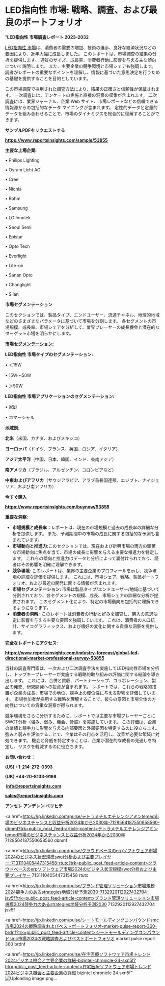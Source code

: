 # LED指向性 市場: 戦略、調査、および最良のポートフォリオ

"<strong>LED指向性 市場調査レポート 2023-2032</strong>

<a href=https://www.reportsinsights.com/sample/53855>LED指向性 市場</a>は、消費者の需要の増加、技術の進歩、良好な経済状況などの要因により、近年大幅に成長しました。 このレポートは、市場調査の結果の分析を提供します。 通貨のサイズ、成長率、消費者行動に影響を与える主な傾向について説明します。 また、主要企業の競争環境と市場シェアも強調します。 読者がレポートの重要なポイントを理解し、情報に基づいた意思決定を行うための基礎を提供することを目的としています。

この市場調査で採用された調査方法により、結果の正確さと信頼性が保証されます。 一次調査には、アンケートの実施と直接の洞察の収集が含まれます。 二次調査には、業界ジャーナル、企業 Web サイト、市場レポートなどの信頼できる情報源からの包括的なデータ マイニングが含まれます。 定性的データと定量的データを組み合わせることで、市場のダイナミクスを総合的に理解することができます。

<strong><b>サンプルPDFをリクエストする</b></strong>

<a href=https://www.reportsinsights.com/sample/53855><strong><u>https://www.reportsinsights.com/sample/53855</u></strong></a>

<strong>主要な上場企業:</strong>

• Philips Lighting

• Osram Licht AG

• Cree

• Nichia

• Rohm

• Samsung

• LG Innotek

• Seoul Semi

• Epistar

• Opto Tech

• Everlight

• Lite-on

• Sanan Opto

• Changlight

• Silan

<strong>市場セグメンテーション</strong>

このセクションでは、製品タイプ、エンドユーザー、流通チャネル、地理的地域などのさまざまなパラメータに基づいて市場を分割します。 各セグメントの市場規模、成長率、市場シェアを分析して、業界プレーヤーの成長機会と潜在的なターゲット市場を明らかにします。

<strong><u>市場セグメンテーション</u></strong><strong><u>:</u></strong>

<strong>LED指向性 市場タイプのセグメンテーション:</strong>

• ＜15W

• 15W～50W

• ＞50W

<strong>LED指向性 市場アプリケーションのセグメンテーション:</strong>

• 家庭

• コマーシャル

<strong><u>地域別</u></strong><strong><u>:</u></strong>

<strong>北米</strong>（米国、カナダ、およびメキシコ）

<strong>ヨーロッパ</strong>（ドイツ、フランス、英国、ロシア、イタリア）

<strong>アジア太平洋</strong>（中国、日本、韓国、インド、東南アジア）

<strong>南アメリカ</strong>（ブラジル、アルゼンチン、コロンビアなど）

<strong>中東およびアフリカ</strong>（サウジアラビア、アラブ首長国連邦、エジプト、ナイジェリア、および南アフリカ）

<strong>今すぐ購入</strong>

<a href=https://www.reportsinsights.com/buynow/53855><strong><u>https://www.reportsinsights.com/buynow/53855</u></strong></a>

<strong>重要な洞察:</strong>
<ul>
  <li><strong>市場規模と成長率：</strong>レポートは、現在の市場規模と過去の成長率の詳細な分析を提供します。 また、予測期間中の市場の成長に関する包括的な予測も含まれています。</li>
  <li><strong>市場動向と推進力:</strong>このセクションでは、現在および新興市場の両方の顕著な市場動向に焦点を当て、市場の成長に影響を与える主要な推進力を特定します。 これらの傾向と推進力はデータと分析によって裏付けられており、読者はその影響を明確に理解できます。</li>
  <li><strong>競争環境</strong>: このレポートは、業界の主要企業のプロフィールを示し、競争環境の詳細な評価を提供します。 これには、市場シェア、戦略、製品ポートフォリオ、および最近の開発に関する情報が含まれます。</li>
  <li><strong>市場セグメンテーション: </strong>市場は製品タイプ/エンドユーザー/地域に基づいて分割されており、各セグメントの規模、成長、市場シェアの詳細な分析が提供されます。 このセグメント化により、特定の市場動向を包括的に理解できるようになります。</li>
  <li><strong>消費者の洞察 : </strong>このレポートは消費者の行動と好みを調査し、購入の意思決定に影響を与える主要な要因を強調しています。 これは、消費者の人口統計、サイコグラフィックス、および嗜好の変化に関する貴重な洞察を提供します。</li>
</ul>
<strong>完全なレポートにアクセス:</strong>

<a href=https://www.reportsinsights.com/industry-forecast/global-led-directional-market-professional-survey-53855><strong><u><b>https://www.reportsinsights.com/industry-forecast/global-led-directional-market-professional-survey-53855</b></u></strong></a>

当社の調査専門家は、一次および二次調査手法を実施してLED指向性市場を分析し、トップキープレーヤーが実施する戦略的取り組みの評価に関する結論を導き出します。 これには、合併と買収、パートナーシップ、コラボレーション、製品の発売、研究開発への投資が含まれます。 レポートでは、これらの戦略的措置が企業の成長、市場での地位、競争上の優位性に与える影響を評価しています。 市場参加者が採用する戦略を理解することで、彼らの意図と市場全体の方向性についての貴重な洞察が得られます。

競争環境をさらに分析するために、レポートでは主要な市場プレーヤーごとにSWOT分析（強み、弱み、機会、脅威）を実施しています。 この評価は、企業の業績と競争力に影響を与える内部要因と外部要因を特定するのに役立ちます。 強みと弱みを評価することで、企業はその利点を活用し、改善が必要な領域に対処できます。 機会と脅威を特定することは、企業が潜在的な成長の見通しを特定し、リスクを軽減するのに役立ちます。

<strong>お問い合わせ：</strong>

<strong>(US) +1-214-272-0393</strong>

<strong>(UK) +44-20-8133-9198</strong>

<strong> </strong><a href=info@reportsinsights.com><strong><u>info@reportsinsights.com</u></strong></a>

<a href=sales@reportsinsights.com><strong><u>sales@reportsinsights.com</u></strong></a>

<strong>アンセレ アンデレン ベリヒテ</strong>

<a href=https://jp.linkedin.com/pulse/テトラメチルエチレンジアミンtemed市場のビジネスチャンスと収益分析2024年から2030年-7128564187550658560-dbnmf?trk=public_post_feed-article-content>テトラメチルエチレンジアミンtemed市場のビジネスチャンスと収益分析2024年から2030年 7128564187550658560 dbnmf</a>

<a href=https://jp.linkedin.com/pulse/クラウドベースのerpソフトウェア市場2024のビジネス状況規模swot分析および主要プレイヤー-7131110405447315458-rtutc?trk=public_post_feed-article-content>クラウドベースのerpソフトウェア市場2024のビジネス状況規模swot分析および主要プレイヤー 7131110405447315458 rtutc</a>

<a href=https://jp.linkedin.com/pulse/ブランド管理ソリューション市場規模2024競争力のあるstrategies地域分析予測2030-7132920112927432704-jsv5f?trk=public_post_feed-article-content>ブランド管理ソリューション市場規模2024競争力のあるstrategies地域分析予測2030 7132920112927432704 jsv5f</a>

<a href=https://jp.linkedin.com/pulse/シートモールディングコンパウンドsmc市場2024の戦略調査およびベストポートフォリオ-market-pulse-report-360-brdnf?trk=public_post_feed-article-content>シートモールディングコンパウンドsmc市場2024の戦略調査およびベストポートフォリオ market pulse report 360 brdnf</a>

<a href=https://jp.linkedin.com/pulse/在宅医療ソフトウェア市場トレンド2024ビジネス機会と主要企業の詳細-bizintel-chronicle-24-sxn5f?trk=public_post_feed-article-content>在宅医療ソフトウェア市場トレンド2024ビジネス機会と主要企業の詳細 bizintel chronicle 24 sxn5f</a>"
![Uploading image.png…]()
